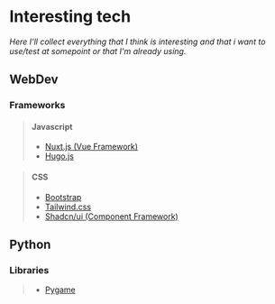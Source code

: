 # Interesting tech

*Here I'll collect everything that I think is interesting and that i want to use/test at somepoint or that I'm already using.*

## WebDev

### Frameworks

> #### Javascript
> - [Nuxt.js (Vue Framework)](https://nuxt.com/)
> - [Hugo.js](https://gohugo.io/)

> #### CSS
> - [Bootstrap](https://getbootstrap.com/)
> - [Tailwind.css](https://tailwindcss.com/)
> - [Shadcn/ui (Component Framework)](https://ui.shadcn.com/)

## Python

### Libraries
> - [Pygame](https://www.pygame.org/news)
